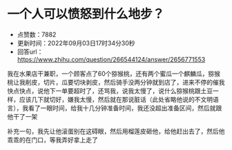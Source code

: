 # 一个人可以愤怒到什么地步？
- 点赞数：7882
- 更新时间：2022年09月03日17时34分30秒
- 回答url：https://www.zhihu.com/question/266544124/answer/2656771553
<body>
 <p data-pid="CmkOvbge">我在水果店干兼职，一个顾客点了60个猕猴桃，还有两个蜜瓜一个麒麟瓜，猕猴桃让我削皮，切片，瓜要切块剥皮，然后骑手没两分钟就到店了，进来不停的催我快点快点，说他下一单要超时了，还骂我，说我太慢了，说什么猕猴桃跟土豆一样，应该几下就切好，嫌我太慢，然后就在那说脏话（此处省略他说的不文明语言），我看了一眼时间，给我十几分钟准备时间，我还没超出准备区间，然后就跟他干了一架</p>
 <p data-pid="tw-bb-M6">补充一句，我先让他滚蛋别在这碍眼，然后用榴莲皮砸他，给他赶出去了，然后他乖乖的在门口，等我弄好拿上走了</p>
</body>